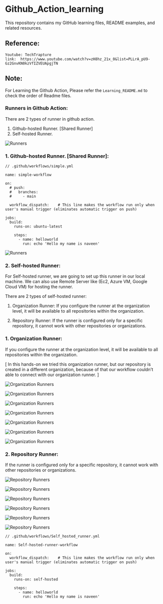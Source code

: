 # Github_Action_learning
This repository contains my GitHub learning files, README examples, and related resources.

## Reference:

```
Youtube: TechTrapture
link:  https://www.youtube.com/watch?v=zH8hz_21x_0&list=PLLrA_pU9-Gz2GnvKN0kzVfIZVEUApgjTN
```


## Note:

For Learning the Github Action, Please refer the `Learning_README.md` to check the order of Readme files.


### Runners in Github Action:

There are 2 types of runner in github action.

1. Github-hosted Runner. [Shared Runner]
2. Self-hosted Runner.



![Runners](./images/Runners.png)



### 1. Github-hosted Runner. [Shared Runner]:


```
// .github/workflows/simple.yml

name: simple-workflow

on:
  # push:
  #   branches:
  #     - main

  workflow_dispatch:    # This line makes the workflow run only when user's manual trigger (eliminates automatic trigger on push)

jobs:
  build:
    runs-on: ubuntu-latest
    
    steps:
      - name: helloworld
        run: echo 'Hello my name is naveen'

```


![Runners](./images/Github-hosted%20runner.png)



### 2. Self-hosted Runner:


For Self-hosted runner, we are going to set up this runner in our local machine. We can also use Remote Server like (Ec2, Azure VM, Google Cloud VM) for hosting the runner.

There are 2 types of self-hosted runner:

1. Organization Runner: If you configure the runner at the organization level, it will be available to all repositories within the organization. 

2. Repository Runner: If the runner is configured only for a specific repository, it cannot work with other repositories or organizations.


### 1. Organization Runner:

If you configure the runner at the organization level, it will be available to all repositories within the organization. 

[ In this hands-on we tried this organization runner, but our repository is created in a different organization, because of that our workflow couldn’t able to connect with our organization runner. ]


![Organization Runners](./images/Organization%20self-hosted%20runner.png)


![Organization Runners](./images/Organization%20self-hosted%20runner1.png)


![Organization Runners](./images/Organization%20self-hosted%20runner2.png)


![Organization Runners](./images/Organization%20self-hosted%20runner3.png)


![Organization Runners](./images/Organization%20self-hosted%20runner4.png)


![Organization Runners](./images/Organization%20self-hosted%20runner5.png)


![Organization Runners](./images/Organization%20self-hosted%20runner6.png)



### 2. Repository Runner:

If the runner is configured only for a specific repository, it cannot work with other repositories or organizations.


![Repository Runners](./images/Repository%20self-hosted%20runner.png)


![Repository Runners](./images/Repository%20self-hosted%20runner1.png)



![Repository Runners](./images/Repository%20self-hosted%20runner2.png)


![Repository Runners](./images/Repository%20self-hosted%20runner3.png)


![Repository Runners](./images/Repository%20self-hosted%20runner4.png)


![Repository Runners](./images/Repository%20self-hosted%20runner5.png)


```
// .github/workflows/Self_hosted_runner.yml

name: Self-hosted-runner-workflow

on:
  workflow_dispatch:    # This line makes the workflow run only when user's manual trigger (eliminates automatic trigger on push)

jobs:
  build:
    runs-on: self-hosted
    
    steps:
      - name: helloworld
        run: echo 'Hello my name is naveen'

```
